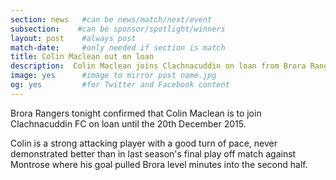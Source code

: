 ```yaml
---
section: news   #can be news/match/next/event
subsection:    #can be sponsor/spotlight/winners
layout: post    #always post
match-date:     #only needed if section is match
title: Colin Maclean out on loan
description:  Colin Maclean joins Clachnacuddin on loan from Brora Rangers until December 2015
image: yes      #image to mirror post name.jpg
og: yes         #for Twitter and Facebook content
---
```

Brora Rangers tonight confirmed that Colin Maclean is to join Clachnacuddin FC on loan until the 20th December 2015.

Colin is a strong attacking player with a good turn of pace, never demonstrated better than in last season's final play off match against Montrose where his goal pulled Brora level minutes into the second half. 